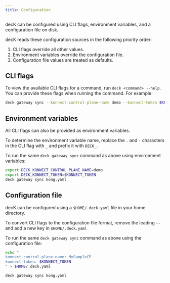 ```yaml
---
title: Configuration
---
```


decK can be configured using CLI flags, environment variables, and a configuration file on disk.

decK reads these configuration sources in the following priority order:
1. CLI flags override all other values.
2. Environment variables override the configuration file.
3. Configuration file values are treated as defaults.

## CLI flags

To view the available CLI flags for a command, run `deck <command> --help`. 
You can provide these flags when running the command. For example:

```bash
deck gateway sync --konnect-control-plane-name demo --konnect-token $KONNECT_TOKEN kong.yaml
```

## Environment variables

All CLI flags can also be provided as environment variables.

To determine the environment variable name, replace the `.` and `-` characters in the CLI flag with `_` and prefix it with `DECK_`.

To run the same `deck gateway sync` command as above using environment variables:

```bash
export DECK_KONNECT_CONTROL_PLANE_NAME=demo
export DECK_KONNECT_TOKEN=$KONNECT_TOKEN
deck gateway sync kong.yaml
```

## Configuration file

decK can be configured using a `$HOME/.deck.yaml` file in your home directory.

To convert CLI flags to the configuration file format, remove the leading `--` and add a new key in `$HOME/.deck.yaml`

To run the same `deck gateway sync` command as above using the configuration file:

```bash
echo "
konnect-control-plane-name: MySampleCP
konnect-token: $KONNECT_TOKEN
" > $HOME/.deck.yaml

deck gateway sync kong.yaml
```